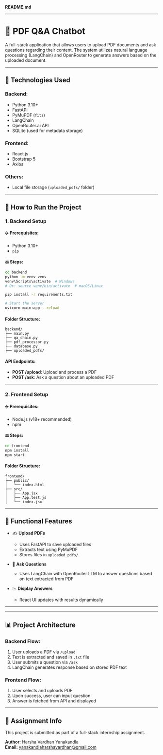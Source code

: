 **README.md**

---

# 📄 PDF Q&A Chatbot

A full-stack application that allows users to upload PDF documents and ask questions regarding their content. The system utilizes natural language processing (LangChain) and OpenRouter to generate answers based on the uploaded document.

---

## 🧱 Technologies Used

### Backend:

- Python 3.10+
- FastAPI
- PyMuPDF (`fitz`)
- LangChain
- OpenRouter.ai API
- SQLite (used for metadata storage)

### Frontend:

- React.js
- Bootstrap 5
- Axios

### Others:

- Local file storage (`uploaded_pdfs/` folder)

---

## 🚀 How to Run the Project

### 1. Backend Setup

#### ✈️ Prerequisites:

- Python 3.10+
- `pip`

#### ⚖️ Steps:

```bash
cd backend
python -m venv venv
venv\Scripts\activate  # Windows
# Or: source venv/bin/activate  # macOS/Linux

pip install -r requirements.txt

# Start the server
uvicorn main:app --reload
```

#### Folder Structure:

```
backend/
├── main.py
├── qa_chain.py
├── pdf_processor.py
├── database.py
├── uploaded_pdfs/
```

#### API Endpoints:

- **POST /upload**: Upload and process a PDF
- **POST /ask**: Ask a question about an uploaded PDF

---

### 2. Frontend Setup

#### ✈️ Prerequisites:

- Node.js (v18+ recommended)
- npm

#### ⚖️ Steps:

```bash
cd frontend
npm install
npm start
```

#### Folder Structure:

```
frontend/
├── public/
│   └── index.html
├── src/
│   ├── App.jsx
│   ├── App.test.js
│   └── index.jsx
```

---

## 📅 Functional Features

- ✍️ **Upload PDFs**

  - Uses FastAPI to save uploaded files
  - Extracts text using PyMuPDF
  - Stores files in `uploaded_pdfs/`

- 🧣 **Ask Questions**

  - Uses LangChain with OpenRouter LLM to answer questions based on text extracted from PDF

- 📉 **Display Answers**

  - React UI updates with results dynamically

---

---

## 📊 Project Architecture

### Backend Flow:

1. User uploads a PDF via `/upload`
2. Text is extracted and saved in `.txt` file
3. User submits a question via `/ask`
4. LangChain generates response based on stored PDF text

### Frontend Flow:

1. User selects and uploads PDF
2. Upon success, user can input question
3. Answer is fetched from API and displayed

---

## 📃 Assignment Info

This project is submitted as part of a full-stack internship assignment.

**Author:** Harsha Vardhan Yanakandla\
**Email:** [yanakandlaharshavardhan@gmail.com](mailto\:yanakandlaharshavardhan@gmail.com)

